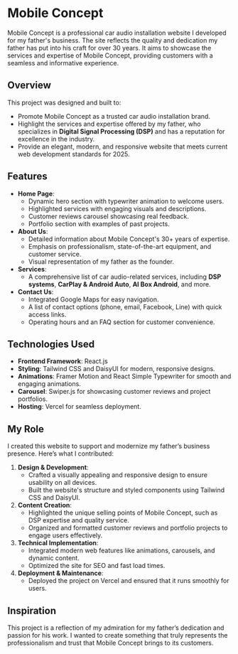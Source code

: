 # Mobile Concept

Mobile Concept is a professional car audio installation website I developed for my father's business. The site reflects the quality and dedication my father has put into his craft for over 30 years. It aims to showcase the services and expertise of Mobile Concept, providing customers with a seamless and informative experience.

## Overview
This project was designed and built to:
- Promote Mobile Concept as a trusted car audio installation brand.
- Highlight the services and expertise offered by my father, who specializes in **Digital Signal Processing (DSP)** and has a reputation for excellence in the industry.
- Provide an elegant, modern, and responsive website that meets current web development standards for 2025.

## Features
- **Home Page**:
  - Dynamic hero section with typewriter animation to welcome users.
  - Highlighted services with engaging visuals and descriptions.
  - Customer reviews carousel showcasing real feedback.
  - Portfolio section with examples of past projects.
- **About Us**:
  - Detailed information about Mobile Concept's 30+ years of expertise.
  - Emphasis on professionalism, state-of-the-art equipment, and customer service.
  - Visual representation of my father as the founder.
- **Services**:
  - A comprehensive list of car audio-related services, including **DSP systems**, **CarPlay & Android Auto**, **AI Box Android**, and more.
- **Contact Us**:
  - Integrated Google Maps for easy navigation.
  - A list of contact options (phone, email, Facebook, Line) with quick access links.
  - Operating hours and an FAQ section for customer convenience.

## Technologies Used
- **Frontend Framework**: React.js
- **Styling**: Tailwind CSS and DaisyUI for modern, responsive designs.
- **Animations**: Framer Motion and React Simple Typewriter for smooth and engaging animations.
- **Carousel**: Swiper.js for showcasing customer reviews and project portfolios.
- **Hosting**: Vercel for seamless deployment.

## My Role
I created this website to support and modernize my father’s business presence. Here’s what I contributed:
1. **Design & Development**:
   - Crafted a visually appealing and responsive design to ensure usability on all devices.
   - Built the website's structure and styled components using Tailwind CSS and DaisyUI.
2. **Content Creation**:
   - Highlighted the unique selling points of Mobile Concept, such as DSP expertise and quality service.
   - Organized and formatted customer reviews and portfolio projects to engage users effectively.
3. **Technical Implementation**:
   - Integrated modern web features like animations, carousels, and dynamic content.
   - Optimized the site for SEO and fast load times.
4. **Deployment & Maintenance**:
   - Deployed the project on Vercel and ensured that it runs smoothly for users.

## Inspiration
This project is a reflection of my admiration for my father’s dedication and passion for his work. I wanted to create something that truly represents the professionalism and trust that Mobile Concept brings to its customers.
